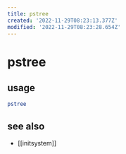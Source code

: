```yaml
---
title: pstree
created: '2022-11-29T08:23:13.377Z'
modified: '2022-11-29T08:23:28.654Z'
---
```


# pstree

## usage

```sh
pstree
```

## see also

- [[initsystem]]
